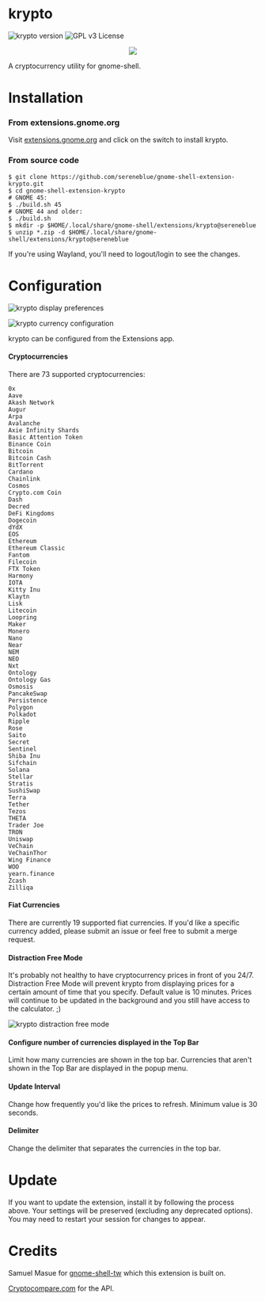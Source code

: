 # krypto

![krypto version](https://img.shields.io/badge/version-30-brightgreen.svg)
![GPL v3 License](https://img.shields.io/badge/license-GPL%20v3-blue.svg)

<p align="center">
<img src="https://user-images.githubusercontent.com/14242625/114322214-e0d5cf00-9aec-11eb-9082-f2b3331e931d.png">
</p>

A cryptocurrency utility for gnome-shell.

# Installation

### From extensions.gnome.org

Visit [extensions.gnome.org](https://extensions.gnome.org/extension/1913/krypto/) and click on the switch to install krypto.

### From source code
```
$ git clone https://github.com/sereneblue/gnome-shell-extension-krypto.git
$ cd gnome-shell-extension-krypto
# GNOME 45:
$ ./build.sh 45
# GNOME 44 and older:
$ ./build.sh
$ mkdir -p $HOME/.local/share/gnome-shell/extensions/krypto@sereneblue
$ unzip *.zip -d $HOME/.local/share/gnome-shell/extensions/krypto@sereneblue
```

If you're using Wayland, you'll need to logout/login to see the changes.

# Configuration

![krypto display preferences](https://user-images.githubusercontent.com/14242625/114322116-7f156500-9aec-11eb-889d-73034a38527f.png)

![krypto currency configuration](https://user-images.githubusercontent.com/14242625/114322300-5f327100-9aed-11eb-8795-2a40d11a5235.png)

krypto can be configured from the Extensions app.

#### Cryptocurrencies

There are 73 supported cryptocurrencies:

	0x
	Aave
	Akash Network
	Augur
	Arpa
	Avalanche
	Axie Infinity Shards
	Basic Attention Token
	Binance Coin
	Bitcoin
	Bitcoin Cash
	BitTorrent
	Cardano
	Chainlink
	Cosmos
	Crypto.com Coin
	Dash
	Decred
	DeFi Kingdoms
	Dogecoin
	dYdX
	EOS
	Ethereum
	Ethereum Classic
	Fantom
	Filecoin
	FTX Token
	Harmony
	IOTA
	Kitty Inu
	Klaytn
	Lisk
	Litecoin
	Loopring
	Maker
	Monero
	Nano
	Near
	NEM
	NEO
	Nxt
	Ontology
	Ontology Gas
	Osmosis
	PancakeSwap
	Persistence
	Polygon
	Polkadot
	Ripple
	Rose
	Saito
	Secret
	Sentinel
	Shiba Inu
	Sifchain
	Solana
	Stellar
	Stratis
	SushiSwap
	Terra
	Tether
	Tezos
	THETA
	Trader Joe
	TRON
	Uniswap
	VeChain
	VeChainThor
	Wing Finance
	WOO
	yearn.finance
	Zcash
	Zilliqa

#### Fiat Currencies
There are currently 19 supported fiat currencies. If you'd like a specific currency added, please submit an issue or feel free to submit a merge request.

#### Distraction Free Mode
It's probably not healthy to have cryptocurrency prices in front of you 24/7. Distraction Free Mode will prevent krypto from displaying prices for a certain amount of time that you specify. Default value is 10 minutes. Prices will continue to be updated in the background and you still have access to the calculator. ;)

![krypto distraction free mode](https://user-images.githubusercontent.com/14242625/114322248-111d6d80-9aed-11eb-8297-7e9c0afdc343.png)

#### Configure number of currencies displayed in the Top Bar
Limit how many currencies are shown in the top bar. Currencies that aren't shown in the Top Bar are displayed in the popup menu.

#### Update Interval
Change how frequently you'd like the prices to refresh. Minimum value is 30 seconds.

#### Delimiter
Change the delimiter that separates the currencies in the top bar.

# Update

If you want to update the extension, install it by following the process above. Your settings will be preserved (excluding any deprecated options). You may need to restart your session for changes to appear.

# Credits

Samuel Masue for [gnome-shell-tw](https://github.com/smasue/gnome-shell-tw) which this extension is built on.

[Cryptocompare.com](https://www.cryptocompare.com/api/) for the API.
